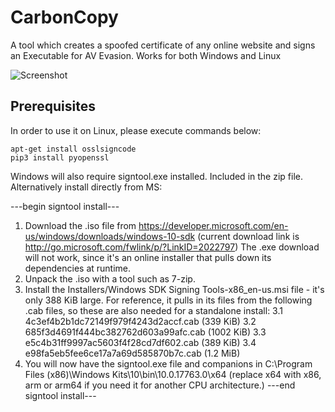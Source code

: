 # CarbonCopy
A tool which creates a spoofed certificate of any online website and signs an Executable for AV Evasion. Works for both Windows and Linux

![Screenshot](Usage.jpg)

## Prerequisites

In order to use it on Linux, please execute commands below:
```shell
apt-get install osslsigncode
pip3 install pyopenssl
```

Windows will also require signtool.exe installed. Included in the zip file.
Alternatively install directly from MS:

---begin signtool install---
1. Download the .iso file from https://developer.microsoft.com/en-us/windows/downloads/windows-10-sdk (current download link is 
http://go.microsoft.com/fwlink/p/?LinkID=2022797) The .exe download will not work, since it's an online installer that pulls down its dependencies at runtime.
2. Unpack the .iso with a tool such as 7-zip.
3. Install the Installers/Windows SDK Signing Tools-x86_en-us.msi file - it's only 388 KiB large. For reference, it pulls in its files from the following .cab files, so these are also needed for a standalone install:
    3.1 4c3ef4b2b1dc72149f979f4243d2accf.cab (339 KiB)
    3.2 685f3d4691f444bc382762d603a99afc.cab (1002 KiB)
    3.3 e5c4b31ff9997ac5603f4f28cd7df602.cab (389 KiB)
    3.4 e98fa5eb5fee6ce17a7a69d585870b7c.cab (1.2 MiB)
4. You will now have the signtool.exe file and companions in C:\Program Files (x86)\Windows Kits\10\bin\10.0.17763.0\x64 (replace x64 with x86, arm or arm64 if you need it for another CPU architecture.)
---end signtool install---
